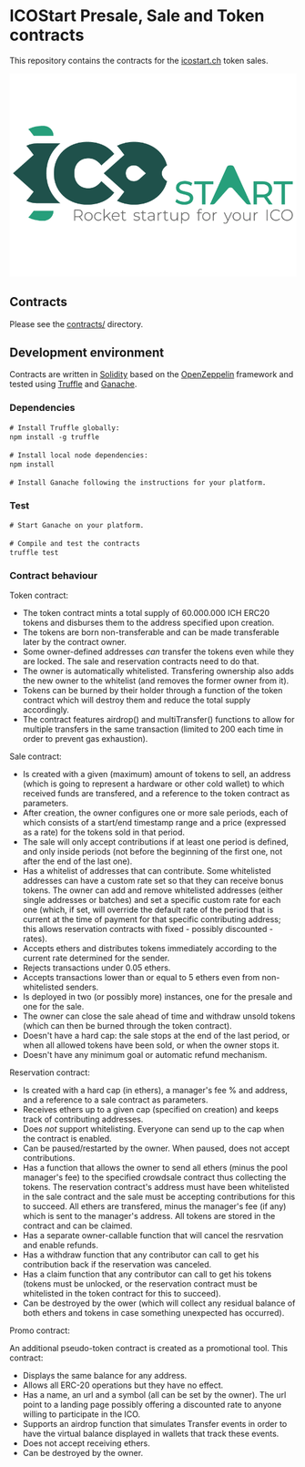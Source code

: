 # ICOStart Presale, Sale and Token contracts

This repository contains the contracts for the [icostart.ch][icostartsite] token sales.

![ICOStart logo](icostart_logo.png)

## Contracts

Please see the [contracts/](contracts) directory.

## Development environment

Contracts are written in [Solidity][solidity] based on the [OpenZeppelin][openzeppelin] framework and tested using [Truffle][truffle] and [Ganache][ganache].

### Dependencies

```
# Install Truffle globally:
npm install -g truffle

# Install local node dependencies:
npm install

# Install Ganache following the instructions for your platform.
```

### Test

```
# Start Ganache on your platform.

# Compile and test the contracts
truffle test
```

### Contract behaviour

Token contract:

- The token contract mints a total supply of 60.000.000 ICH ERC20 tokens and disburses them to the address specified upon creation.
- The tokens are born non-transferable and can be made transferable later by the contract owner.
- Some owner-defined addresses *can* transfer the tokens even while they are locked. The sale and reservation contracts need to do that.
- The owner is automatically whitelisted. Transfering ownership also adds the new owner to the whitelist (and removes the former owner from it).
- Tokens can be burned by their holder through a function of the token contract which will destroy them and reduce the total supply accordingly.
- The contract features airdrop() and multiTransfer() functions to allow for multiple transfers in the same transaction (limited to 200 each time in order to prevent gas exhaustion).

Sale contract:

- Is created with a given (maximum) amount of tokens to sell, an address (which is going to represent a hardware or other cold wallet) to which received funds are transfered, and a reference to the token contract as parameters.
- After creation, the owner configures one or more sale periods, each of which consists of a start/end timestamp range and a price (expressed as a rate) for the tokens sold in that period.
- The sale will only accept contributions if at least one period is defined, and only inside periods (not before the beginning of the first one, not after the end of the last one).
- Has a whitelist of addresses that can contribute. Some whitelisted addresses can have a custom rate set so that they can receive bonus tokens. The owner can add and remove whitelisted addresses (either single addresses or batches) and set a specific custom rate for each one (which, if set, will override the default rate of the period that is current at the time of payment for that specific contributing address; this allows reservation contracts with fixed - possibly discounted - rates).
- Accepts ethers and distributes tokens immediately according to the current rate determined for the sender.
- Rejects transactions under 0.05 ethers.
- Accepts transactions lower than or equal to 5 ethers even from non-whitelisted senders.
- Is deployed in two (or possibly more) instances, one for the presale and one for the sale.
- The owner can close the sale ahead of time and withdraw unsold tokens (which can then be burned through the token contract).
- Doesn't have a hard cap: the sale stops at the end of the last period, or when all allowed tokens have been sold, or when the owner stops it.
- Doesn't have any minimum goal or automatic refund mechanism.

Reservation contract:

- Is created with a hard cap (in ethers), a manager's fee % and address, and a reference to a sale contract as parameters.
- Receives ethers up to a given cap (specified on creation) and keeps track of contributing addresses.
- Does *not* support whitelisting. Everyone can send up to the cap when the contract is enabled.
- Can be paused/restarted by the owner. When paused, does not accept contributions.
- Has a function that allows the owner to send all ethers (minus the pool manager's fee) to the specified crowdsale contract thus collecting the tokens. The reservation contract's address must have been whitelisted in the sale contract and the sale must be accepting contributions for this to succeed. All ethers are transfered, minus the manager's fee (if any) which is sent to the manager's address. All tokens are stored in the contract and can be claimed.
- Has a separate owner-callable function that will cancel the resrvation and enable refunds.
- Has a withdraw function that any contributor can call to get his contribution back if the reservation was canceled.
- Has a claim function that any contributor can call to get his tokens (tokens must be unlocked, or the reservation contract must
be whitelisted in the token contract for this to succeed).
- Can be destroyed by the ower (which will collect any residual balance of both ethers and tokens in case something unexpected has occurred).

Promo contract:

An additional pseudo-token contract is created as a promotional tool. This contract:

- Displays the same balance for any address.
- Allows all ERC-20 operations but they have no effect.
- Has a name, an url and a symbol (all can be set by the owner). The url point to a landing page possibly offering a discounted rate to anyone willing to participate in the ICO.
- Supports an airdrop function that simulates Transfer events in order to have the virtual balance displayed in wallets that track these events.
- Does not accept receiving ethers.
- Can be destroyed by the owner.

[icostartsite]: https://icostart.ch
[solidity]: https://solidity.readthedocs.io/en/develop/
[openzeppelin]: https://openzeppelin.org/
[truffle]: http://truffleframework.com/
[ganache]: http://truffleframework.com/ganache/
